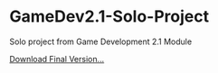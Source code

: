 # GameDev2.1-Solo-Project
Solo project from Game Development 2.1 Module

[Download Final Version...](https://studentait-my.sharepoint.com/:u:/g/personal/a00284332_student_ait_ie/EaeQWOwPrb1EsmQiYWiQFfsBvsfdIo1fgE0o2jdxoeiY9w?e=1qacow)

